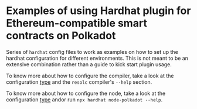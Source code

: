 # Examples of using Hardhat plugin for Ethereum-compatible smart contracts on Polkadot

Series of `hardhat` config files to work as examples on how to set up the hardhat
configuration for different environments. This is not meant to be an extensive
combination rather than a guide to kick start plugin usage.

To know more about how to configure the compiler, take a look at the configuration
[type](/packages/hardhat-polkadot-resolc/src/types.ts) and the `resolc` compiler's 
`--help` section.

To know more about how to configure the node, take a look at the configuration
[type](/packages/hardhat-polkadot-node/src/types.ts) andor run  `npx hardhat node-polkadot --help`.
